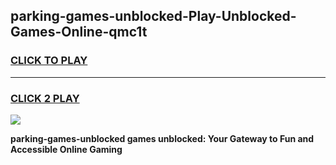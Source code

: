 
## parking-games-unblocked-Play-Unblocked-Games-Online-qmc1t
<h3>
<a href="https://premium76.site?title=parking-games-unblocked&ref=25A">CLICK TO PLAY</a></h3>
<hr>

<h3>
<a href="https://premium76.site?title=parking-games-unblocked&ref=25A">CLICK 2 PLAY</a>
  
</h3>

<a href="https://premium76.site?title=parking-games-unblocked&ref=25A"><img src="https://clearcache.store/games.png"></a>


**parking-games-unblocked games unblocked: Your Gateway to Fun and Accessible Online Gaming**
